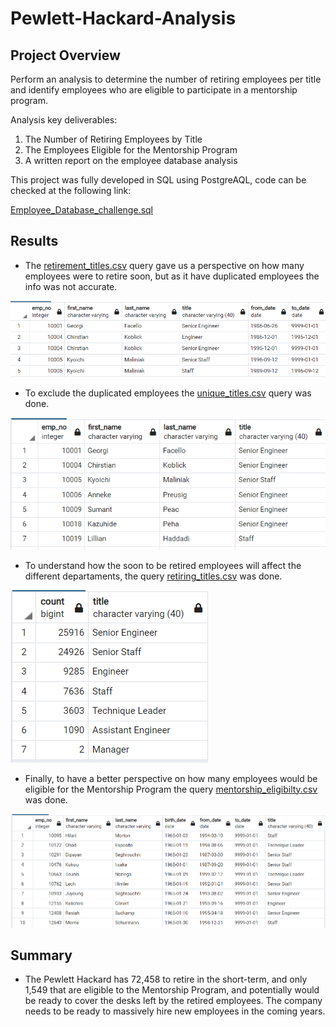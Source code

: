 # Pewlett-Hackard-Analysis


## Project Overview

Perform an analysis to determine the number of retiring employees per title and identify employees who are eligible to participate in a mentorship program.

Analysis key deliverables:

1. The Number of Retiring Employees by Title
2. The Employees Eligible for the Mentorship Program
3. A written report on the employee database analysis


This project was fully developed in SQL using PostgreAQL, code can be checked at the following link:

[Employee_Database_challenge.sql](https://github.com/Bruno-OGSilva/Pewlett-Hackard-Analysis/blob/c650c2a09550bba5158a6b2490bd9695c1c6cc26/Analysis%20Projects/Pewlett-Hackard-Analysis/Queries/Employee_Database_challenge.sql)

## Results

* The [retirement_titles.csv](https://github.com/Bruno-OGSilva/Pewlett-Hackard-Analysis/blob/c650c2a09550bba5158a6b2490bd9695c1c6cc26/Analysis%20Projects/Pewlett-Hackard-Analysis/Data/retirement_titles.csv) query gave us a perspective on how many employees were to retire soon, but as it have duplicated employees the info was not accurate.

![](https://github.com/Bruno-OGSilva/Pewlett-Hackard-Analysis/blob/c650c2a09550bba5158a6b2490bd9695c1c6cc26/Analysis%20Projects/Pewlett-Hackard-Analysis/Asstets/retirement_titles.png)

* To exclude the duplicated employees the [unique_titles.csv](https://github.com/Bruno-OGSilva/Pewlett-Hackard-Analysis/blob/c650c2a09550bba5158a6b2490bd9695c1c6cc26/Analysis%20Projects/Pewlett-Hackard-Analysis/Data/unique_titles.csv) query was done.

![](https://github.com/Bruno-OGSilva/Pewlett-Hackard-Analysis/blob/c650c2a09550bba5158a6b2490bd9695c1c6cc26/Analysis%20Projects/Pewlett-Hackard-Analysis/Asstets/unique_titles.png)

* To understand how the soon to be retired employees will affect the different departaments, the query [retiring_titles.csv](https://github.com/Bruno-OGSilva/Pewlett-Hackard-Analysis/blob/c650c2a09550bba5158a6b2490bd9695c1c6cc26/Analysis%20Projects/Pewlett-Hackard-Analysis/Data/retiring_titles.csv) was done.

![](https://github.com/Bruno-OGSilva/Pewlett-Hackard-Analysis/blob/c650c2a09550bba5158a6b2490bd9695c1c6cc26/Analysis%20Projects/Pewlett-Hackard-Analysis/Asstets/retiring_titles.png)

* Finally, to have a better perspective on how many employees would be eligible for the Mentorship Program the query [mentorship_eligibilty.csv](https://github.com/Bruno-OGSilva/Pewlett-Hackard-Analysis/blob/c650c2a09550bba5158a6b2490bd9695c1c6cc26/Analysis%20Projects/Pewlett-Hackard-Analysis/Data/mentorship_eligibilty.csv) was done.

![](https://github.com/Bruno-OGSilva/Pewlett-Hackard-Analysis/blob/c650c2a09550bba5158a6b2490bd9695c1c6cc26/Analysis%20Projects/Pewlett-Hackard-Analysis/Asstets/mentorship_eligibility.png)

## Summary

* The Pewlett Hackard has 72,458 to retire in the short-term, and only 1,549 that are eligible to the Mentorship Program, and potentially would be ready to cover the desks left by the retired employees. The company needs to be ready to massively hire new employees in the coming years.
